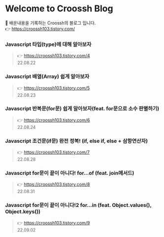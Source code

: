 # Welcome to Croossh Blog
🚀 배운내용을 기록하는 Croossh의 블로그 입니다.</br>
👉 https://croossh103.tistory.com/

### Javascript 타입(type)에 대해 알아보자
> 👉 https://croossh103.tistory.com/4</br>
22.08.22

### Javascript 배열(Array) 쉽게 알아보자
> 👉 https://croossh103.tistory.com/5</br>
22.08.23

### Javascript 반복문(for문) 쉽게 알아보자(feat. for문으로 소수 판별하기)
> 👉 https://croossh103.tistory.com/6</br>
22.08.24

### Javascript 조건문(if문) 완전 정복! (if, else if, else + 삼항연산자)
> 👉 https://croossh103.tistory.com/7</br>
22.08.28

### Javascript for문이 끝이 아니다! for...of (feat. join메서드)
> 👉 https://croossh103.tistory.com/8</br>
22.08.31

### Javascript for문이 끝이 아니다!2 for...in (feat. Object.values(), Object.keys())
> 👉 https://croossh103.tistory.com/9</br>
22.09.02
